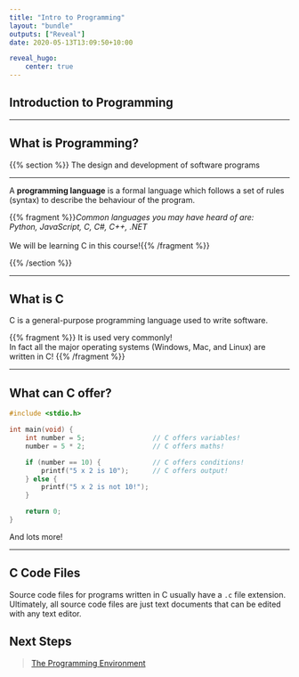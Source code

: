 ```yaml
---
title: "Intro to Programming"
layout: "bundle"
outputs: ["Reveal"]
date: 2020-05-13T13:09:50+10:00

reveal_hugo:
    center: true
---
```



## Introduction to Programming

---

## What is Programming?

{{% section %}}
The design and development of software programs

---

A **programming language** is a formal language which follows a set of rules (syntax) to describe the behaviour of the program.  

{{% fragment %}}_Common languages you may have heard of are:</br>Python, JavaScript, C, C#, C++, .NET_</br></br>We will be learning C in this course!{{% /fragment %}}

{{% /section %}}

---

## What is C

C is a general-purpose programming language used to write software.  

{{% fragment %}}
It is used very commonly!</br>
In fact all the major operating systems (Windows, Mac, and Linux) are written in C!
{{% /fragment %}}

---

## What can C offer?

```c
#include <stdio.h>

int main(void) {
    int number = 5;                 // C offers variables!
    number = 5 * 2;                 // C offers maths!

    if (number == 10) {             // C offers conditions!
        printf("5 x 2 is 10");      // C offers output!
    } else {
        printf("5 x 2 is not 10!");
    }

    return 0;
}
```

And lots more!

---

## C Code Files

Source code files for programs written in C usually have a `.c` file extension.  
Ultimately, all source code files are just text documents that can be edited with any text editor.

## Next Steps

> [The Programming Environment](../programming-environment)
